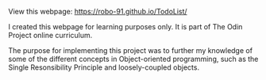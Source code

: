 View this webpage: https://robo-91.github.io/TodoList/

I created this webpage for learning purposes only. It is part of The Odin Project online curriculum.

The purpose for implementing this project was to further my knowledge of some of the different concepts in Object-oriented programming, such as the Single Resonsibility Principle and loosely-coupled objects.  
